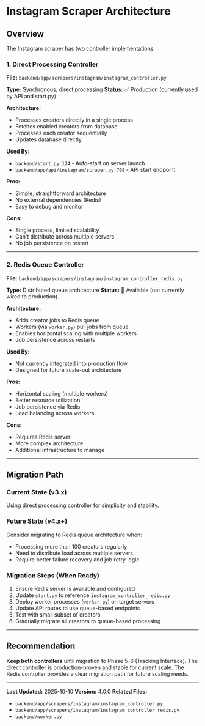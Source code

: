 # Instagram Scraper Architecture

## Overview
The Instagram scraper has two controller implementations:

### 1. Direct Processing Controller
**File:** `backend/app/scrapers/instagram/instagram_controller.py`

**Type:** Synchronous, direct processing
**Status:** ✅ Production (currently used by API and start.py)

**Architecture:**
- Processes creators directly in a single process
- Fetches enabled creators from database
- Processes each creator sequentially
- Updates database directly

**Used By:**
- `backend/start.py:124` - Auto-start on server launch
- `backend/app/api/instagram/scraper.py:708` - API start endpoint

**Pros:**
- Simple, straightforward architecture
- No external dependencies (Redis)
- Easy to debug and monitor

**Cons:**
- Single process, limited scalability
- Can't distribute across multiple servers
- No job persistence on restart

---

### 2. Redis Queue Controller
**File:** `backend/app/scrapers/instagram/instagram_controller_redis.py`

**Type:** Distributed queue architecture
**Status:** 🚧 Available (not currently wired to production)

**Architecture:**
- Adds creator jobs to Redis queue
- Workers (via `worker.py`) pull jobs from queue
- Enables horizontal scaling with multiple workers
- Job persistence across restarts

**Used By:**
- Not currently integrated into production flow
- Designed for future scale-out architecture

**Pros:**
- Horizontal scaling (multiple workers)
- Better resource utilization
- Job persistence via Redis
- Load balancing across workers

**Cons:**
- Requires Redis server
- More complex architecture
- Additional infrastructure to manage

---

## Migration Path

### Current State (v3.x)
Using direct processing controller for simplicity and stability.

### Future State (v4.x+)
Consider migrating to Redis queue architecture when:
- Processing more than 100 creators regularly
- Need to distribute load across multiple servers
- Require better failure recovery and job retry logic

### Migration Steps (When Ready)
1. Ensure Redis server is available and configured
2. Update `start.py` to reference `instagram_controller_redis.py`
3. Deploy worker processes (`worker.py`) on target servers
4. Update API routes to use queue-based endpoints
5. Test with small subset of creators
6. Gradually migrate all creators to queue-based processing

---

## Recommendation
**Keep both controllers** until migration to Phase 5-6 (Tracking Interface).
The direct controller is production-proven and stable for current scale.
The Redis controller provides a clear migration path for future scaling needs.

---

**Last Updated:** 2025-10-10
**Version:** 4.0.0
**Related Files:**
- `backend/app/scrapers/instagram/instagram_controller.py`
- `backend/app/scrapers/instagram/instagram_controller_redis.py`
- `backend/worker.py`
